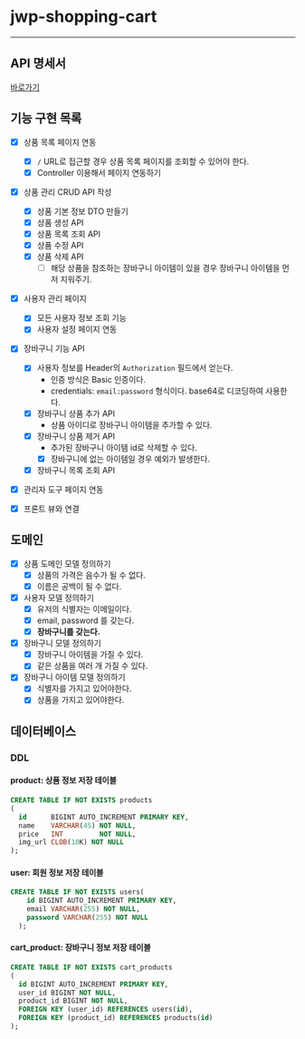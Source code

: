 # jwp-shopping-cart

---

## API 명세서

[바로가기](docs/API.md)

## 기능 구현 목록

- [x] 상품 목록 페이지 연동
    - [x] `/` URL로 접근할 경우 상품 목록 페이지를 조회할 수 있어야 한다.
    - [x] Controller 이용해서 페이지 연동하기
- [x] 상품 관리 CRUD API 작성
    - [x] 상품 기본 정보 DTO 만들기
    - [x] 상품 생성 API
    - [x] 상품 목록 조회 API
    - [x] 상품 수정 API
    - [x] 상품 삭제 API
      - [ ] 해당 상품을 참조하는 장바구니 아이템이 있을 경우 장바구니 아이템을 먼저 지워주기.
- [x] 사용자 관리 페이지
  - [x] 모든 사용자 정보 조회 기능
  - [x] 사용자 설정 페이지 연동
- [x] 장바구니 기능 API
  - [x] 사용자 정보를 Header의 `Authorization` 필드에서 얻는다.
    - 인증 방식은 Basic 인증이다.
    - credentials: `email:password` 형식이다. base64로 디코딩하여 사용한다.
  - [x] 장바구니 상품 추가 API
    - 상품 아이디로 장바구니 아이템을 추가할 수 있다.
  - [x] 장바구니 상품 제거 API
    - 추가된 장바구니 아이템 id로 삭제할 수 있다. 
    - [x] 장바구니에 없는 아이템일 경우 예외가 발생한다.
  - [x] 장바구니 목록 조회 API
- [x] 관리자 도구 페이지 연동
- [x] 프론트 뷰와 연결


## 도메인

- [x] 상품 도메인 모델 정의하기
  - [x] 상품의 가격은 음수가 될 수 없다.
  - [x] 이름은 공백이 될 수 없다.
- [x] 사용자 모델 정의하기
  - [x] 유저의 식별자는 이메일이다.
  - [x] email, password 를 갖는다.
  - [x] **장바구니를 갖는다.**
- [x] 장바구니 모델 정의하기
  - [x] 장바구니 아이템을 가질 수 있다.
  - [x] 같은 상품을 여러 개 가질 수 있다.
- [x] 장바구니 아이템 모델 정의하기
  - [x] 식별자를 가지고 있어야한다.
  - [x] 상품을 가지고 있어야한다.

## 데이터베이스

### DDL

#### product: 상품 정보 저장 테이블
```sql
CREATE TABLE IF NOT EXISTS products
(
  id      BIGINT AUTO_INCREMENT PRIMARY KEY,
  name    VARCHAR(45) NOT NULL,
  price   INT         NOT NULL,
  img_url CLOB(10K) NOT NULL
);
```

#### user: 회원 정보 저장 테이블

```sql
CREATE TABLE IF NOT EXISTS users(
    id BIGINT AUTO_INCREMENT PRIMARY KEY,
    email VARCHAR(255) NOT NULL,
    password VARCHAR(255) NOT NULL
  );
```

#### cart_product: 장바구니 정보 저장 테이블
```sql
CREATE TABLE IF NOT EXISTS cart_products
(
  id BIGINT AUTO_INCREMENT PRIMARY KEY,
  user_id BIGINT NOT NULL,
  product_id BIGINT NOT NULL,
  FOREIGN KEY (user_id) REFERENCES users(id),
  FOREIGN KEY (product_id) REFERENCES products(id)
);
```
